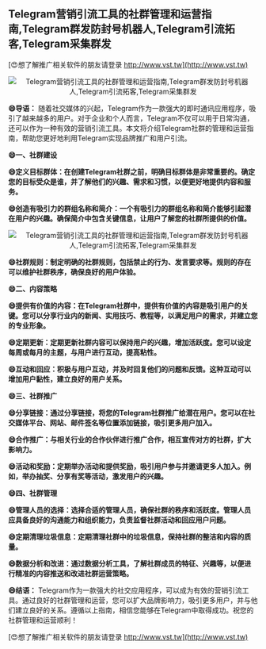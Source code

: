 ## **Telegram营销引流工具的社群管理和运营指南,Telegram群发防封号机器人,Telegram引流拓客,Telegram采集群发**

[😍想了解推广相关软件的朋友请登录 http://www.vst.tw](http://www.vst.tw)

 <center><img src="https://vst.tw/MP4/tuiguang/png/1.png" alt="Telegram营销引流工具的社群管理和运营指南,Telegram群发防封号机器人,Telegram引流拓客,Telegram采集群发"></center>

**😄导语：**
随着社交媒体的兴起，Telegram作为一款强大的即时通讯应用程序，吸引了越来越多的用户。对于企业和个人而言，Telegram不仅可以用于日常沟通，还可以作为一种有效的营销引流工具。本文将介绍Telegram社群的管理和运营指南，帮助您更好地利用Telegram实现品牌推广和用户引流。

**😄一、社群建设**

**😄定义目标群体：在创建Telegram社群之前，明确目标群体是非常重要的。确定您的目标受众是谁，并了解他们的兴趣、需求和习惯，以便更好地提供内容和服务。**

**😄创造有吸引力的群组名称和简介：一个有吸引力的群组名称和简介能够引起潜在用户的兴趣。确保简介中包含关键信息，让用户了解您的社群所提供的价值。**

 <center><img src="https://vst.tw/MP4/tuiguang/png/6.png" alt="Telegram营销引流工具的社群管理和运营指南,Telegram群发防封号机器人,Telegram引流拓客,Telegram采集群发"></center>

**😄社群规则：制定明确的社群规则，包括禁止的行为、发言要求等。规则的存在可以维护社群秩序，确保良好的用户体验。**

**😄二、内容策略**

**😄提供有价值的内容：在Telegram社群中，提供有价值的内容是吸引用户的关键。您可以分享行业内的新闻、实用技巧、教程等，以满足用户的需求，并建立您的专业形象。**

**😄定期更新：定期更新社群内容可以保持用户的兴趣，增加活跃度。您可以设定每周或每月的主题，与用户进行互动，提高粘性。**

**😄互动和回应：积极与用户互动，并及时回复他们的问题和反馈。这种互动可以增加用户黏性，建立良好的用户关系。**

**😄三、社群推广**

**😄分享链接：通过分享链接，将您的Telegram社群推广给潜在用户。您可以在社交媒体平台、网站、邮件签名等位置添加链接，吸引更多用户加入。**

**😄合作推广：与相关行业的合作伙伴进行推广合作，相互宣传对方的社群，扩大影响力。**

**😄活动和奖励：定期举办活动和提供奖励，吸引用户参与并邀请更多人加入。例如，举办抽奖、分享有奖等活动，激发用户的兴趣。**

**😄四、社群管理**

**😄管理人员的选择：选择合适的管理人员，确保社群的秩序和活跃度。管理人员应具备良好的沟通能力和组织能力，负责监督社群活动和回应用户问题。**

**😄定期清理垃圾信息：定期清理社群中的垃圾信息，保持社群的整洁和内容的质量。**

**😄数据分析和改进：通过数据分析工具，了解社群成员的特征、兴趣等，以便进行精准的内容推送和改进社群运营策略。**

**😄结语：**
Telegram作为一款强大的社交应用程序，可以成为有效的营销引流工具。通过良好的社群管理和运营，您可以扩大品牌影响力，吸引更多用户，并与他们建立良好的关系。遵循以上指南，相信您能够在Telegram中取得成功。祝您的社群管理和运营顺利！

[😍想了解推广相关软件的朋友请登录 http://www.vst.tw](http://www.vst.tw)



